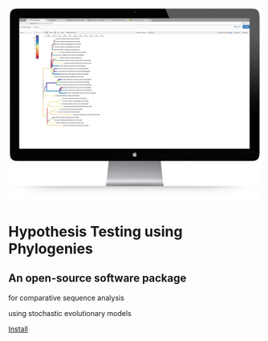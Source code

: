 <link
  rel="stylesheet"
  href="//unpkg.com/purecss@0.6.2/build/pure-min.css"
  integrity="sha384-UQiGfs9ICog+LwheBSRCt1o5cbyKIHbwjWscjemyBMT9YCUMZffs6UqUTd0hObXD"
  crossorigin="anonymous"
/>

<div class="mobile-image">
  <img src="images/mobile-image.png" alt="HyPhy Logo" class="logo-hidden" />
</div>

<div class="home-section01">
  <h1>Hypothesis Testing using Phylogenies</h1>
  <h2>An open-source software package</h2>
  <p>for comparative sequence analysis</p>
  <p>using stochastic evolutionary models</p>
  <a href="installation/" class="download-button">Install</a>
</div>
<div class="divider"></div>
<div class="home-section02"></div>

<div class="pure-g">
  <!--<div class="pure-u-1-2"></div>-->
  <div class="pure-u-1-2"></div>
</div>
